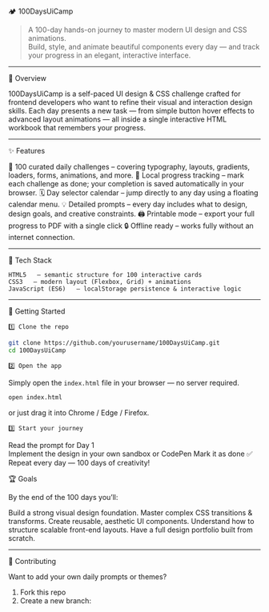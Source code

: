   🏕️ 100DaysUiCamp

>   A 100-day hands-on journey to master modern UI design and CSS animations.  
> Build, style, and animate beautiful components every day — and track your progress in an elegant, interactive interface.

---

   🌟 Overview

  100DaysUiCamp   is a self-paced   UI design & CSS challenge   crafted for frontend developers who want to refine their visual and interaction design skills.
Each day presents a new task — from simple button hover effects to advanced layout animations — all inside a single interactive HTML workbook that remembers your progress.

---

   ✨ Features

  🎯   100 curated daily challenges   – covering typography, layouts, gradients, loaders, forms, animations, and more.
  💾   Local progress tracking   – mark each challenge as done; your completion is saved automatically in your browser.
  🗓️   Day selector calendar   – jump directly to any day using a floating calendar menu.
  💡   Detailed prompts   – every day includes what to design, design goals, and creative constraints.
  🖨️   Printable mode   – export your full progress to PDF with a single click
  🔒   Offline ready   – works fully without an internet connection.

---

   🧠 Tech Stack

    HTML5   — semantic structure for 100 interactive cards
    CSS3   — modern layout (Flexbox, Grid) + animations
    JavaScript (ES6)   — localStorage persistence & interactive logic

---

   🚀 Getting Started

    1️⃣ Clone the repo

```bash
git clone https://github.com/yourusername/100DaysUiCamp.git
cd 100DaysUiCamp
```

    2️⃣ Open the app

Simply open the `index.html` file in your browser — no server required.

```bash
open index.html
```

or just drag it into Chrome / Edge / Firefox.

    3️⃣ Start your journey

  Read the prompt for   Day 1  
  Implement the design in your own sandbox or CodePen
  Mark it as done ✅
  Repeat every day — 100 days of creativity!


   🏆 Goals

By the end of the 100 days you’ll:

  Build a strong visual design foundation.
  Master complex CSS transitions & transforms.
  Create reusable, aesthetic UI components.
  Understand how to structure scalable front-end layouts.
  Have a full design portfolio built from scratch.

---

   💬 Contributing

Want to add your own daily prompts or themes?

1. Fork this repo
2. Create a new branch:
